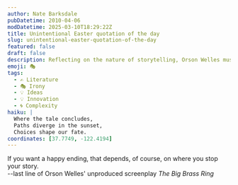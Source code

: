 ```yaml
---
author: Nate Barksdale
pubDatetime: 2010-04-06
modDatetime: 2025-03-10T18:29:22Z
title: Unintentional Easter quotation of the day
slug: unintentional-easter-quotation-of-the-day
featured: false
draft: false
description: Reflecting on the nature of storytelling, Orson Welles muses, "If you want a happy ending, that depends, of course, on where you stop your story."
emoji: 🎭
tags:
  - ✍️ Literature
  - 🎭 Irony
  - 💡 Ideas
  - 💡 Innovation
  - 🌀 Complexity
haiku: |
  Where the tale concludes,  
  Paths diverge in the sunset,  
  Choices shape our fate.
coordinates: [37.7749, -122.4194]
---
```


If you want a happy ending, that depends, of course, on where you stop your story.  
--last line of Orson Welles' unproduced screenplay _The Big Brass Ring_

